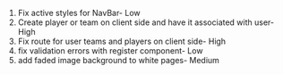 1. Fix active styles for NavBar- Low
2. Create player or team on client side and have it associated with user- High
3. Fix route for user teams and players on client side- High
4. fix validation errors with register component- Low
5. add faded image background to white pages- Medium

